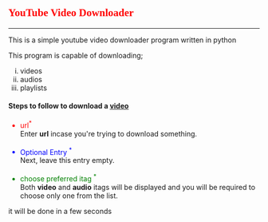 <h2 style="font-family: Times New Roman; color:red;">YouTube Video Downloader</h2><hr />
<p>This is a simple youtube video downloader program written in python </p>
<p>This program is capable of downloading;</p>
<ol type ='i'>
    <li>videos</li>
    <li>audios</li>
    <li>playlists</li>
</ol>
<h4>Steps to follow to download a <u>video</u></h4>
<ul>
    <li style="color:red;">url<sup>*</sup> </li>
    <dt>Enter <b>url</b> incase you're trying to download something.</dt><br />
    <li style="color:blue">Optional Entry <sup>*</sup> </li>
    <dt>Next, leave this entry empty. </dt><br />
    <li style="color:green;">choose preferred itag <sup>*</sup></li>
    <dt>Both <b>video</b> and <b>audio</b> itags will be displayed and you will be required to choose only one from the list.</dt>
</ul>
<p>it will be done in a few seconds</p>

